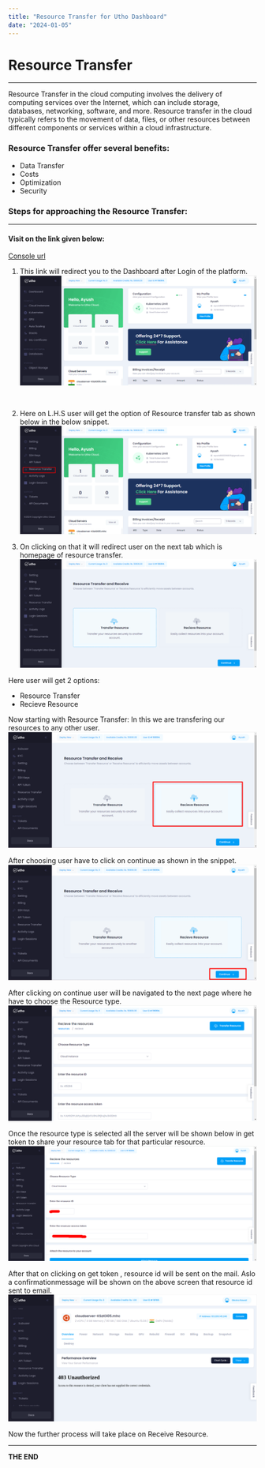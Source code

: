 ```yaml
---
title: "Resource Transfer for Utho Dashboard"
date: "2024-01-05"
---
```

# Resource Transfer
---
Resource Transfer in the cloud computing involves the delivery of computing services over the Internet, which can include storage, databases, networking, software, and more. Resource transfer in the cloud typically refers to the movement of data, files, or other resources between different components or services within a cloud infrastructure.

### Resource Transfer offer several benefits:
- Data Transfer
- Costs
- Optimization
- Security

### Steps for approaching the Resource Transfer:
---
#### Visit on the link given below:
>
[Console url](https://console.utho.com/)
1. This link will redirect you to the Dashboard after Login of the platform.
![Dashboard](../Screenshots/Dashboard.png)
<br />

2. Here on L.H.S user will get the option of Resource transfer tab as shown below in the below snippet.
![RE_TR_Process](../Screenshots/RE_TR_Process.png)

3. On clicking on that it will redirect user on the next tab which is homepage of resource transfer.
![RE_TR_Process_01](../Screenshots/RE_TR_Process_01.png)

Here user will get 2 options:
- Resource Transfer
- Recieve Resource

Now starting with Resource Transfer:
In this we are transfering our resources to any other user.
![RE_TR_Process_02](../Screenshots/RE_TR_Process_02.png)

After choosing user have to click on continue as shown in the snippet.
![RE_TR_Process_03](../Screenshots/RE_TR_Process_03.png)

After clicking on continue user will be navigated to the next page where he have to choose the Resource type.
![RE_TR_Process_04](../Screenshots/RE_TR_Process_04.png)

Once the resource type is selected all the server will be shown below in get token to share your resource tab for that particular resource.
![RE_TR_Process_05](../Screenshots/RE_TR_Process_05.png)

After that on clicking on get token , resource id will be sent on the mail. Aslo a confirmationmessage will be shown on the above screen that resource id sent to email.
![RE_TR_Process_06](../Screenshots/RE_TR_Process_06.png)



Now the further process will take place on Receive Resource.

---
**THE END**
